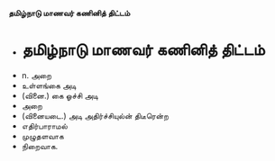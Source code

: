 **தமிழ்நாடு மாணவர் கணினித் திட்டம்**
- # தமிழ்நாடு மாணவர் கணினித் திட்டம்
- n. அறை
- உள்ளங்கை அடி
- (வினை.) கை ஓச்சி அடி
- அறை
- (வினையடை.) அடி அதிர்ச்சியுல்ன் திடீரென்ற
- எதிர்பாராமல்
- முழுதளவாக
- நிறைவாக.

